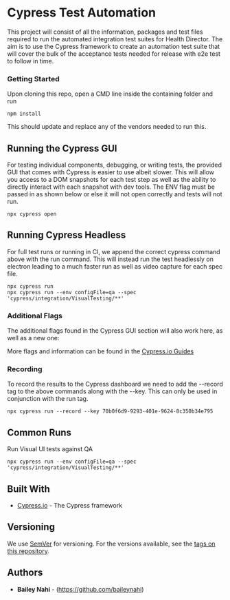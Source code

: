 # Cypress Test Automation

This project will consist of all the information, packages and test files required to run the automated integration test suites for Health Director. The aim is to use the Cypress framework to create an automation test suite that will cover the bulk of the acceptance tests needed for release with e2e test to follow in time.

### Getting Started

Upon cloning this repo, open a CMD line inside the containing folder and run

```
npm install
```

This should update and replace any of the vendors needed to run this.

## Running the Cypress GUI

For testing individual components, debugging, or writing tests, the provided GUI that comes with Cypress is easier to use albeit slower. This will allow you access to a DOM snapshots for each test step as well as the ability to directly interact with each snapshot with dev tools. The ENV flag must be passed in as shown below or else it will not open correctly and tests will not run.

```
npx cypress open
```

## Running Cypress Headless

For full test runs or running in CI, we append the correct cypress command above with the run command. This will instead run the test headlessly on electron leading to a much faster run as well as video capture for each spec file.

```
npx cypress run
npx cypress run --env configFile=qa --spec 'cypress/integration/VisualTesting/**'
```

### Additional Flags

The additional flags found in the Cypress GUI section will also work here, as well as a new one:


More flags and information can be found in the [Cypress.io Guides](https://docs.cypress.io/guides/guides/command-line.html#cypress-run)

### Recording

To record the results to the Cypress dashboard we need to add the --record tag to the above commands along with the --key. This can only be used in conjunction with the run tag.

```
npx cypress run --record --key 70b0f6d9-9293-401e-9624-8c350b34e795
```

## Common Runs

Run Visual UI tests against QA

```
npx cypress run --env configFile=qa --spec 'cypress/integration/VisualTesting/**'
```

## Built With

- [Cypress.io](https://www.cypress.io/) - The Cypress framework

## Versioning

We use [SemVer](http://semver.org/) for versioning. For the versions available, see the [tags on this repository](https://github.com/epicdigital/cypress-automation/tags).

## Authors

- **Bailey Nahi** - (https://github.com/baileynahi)